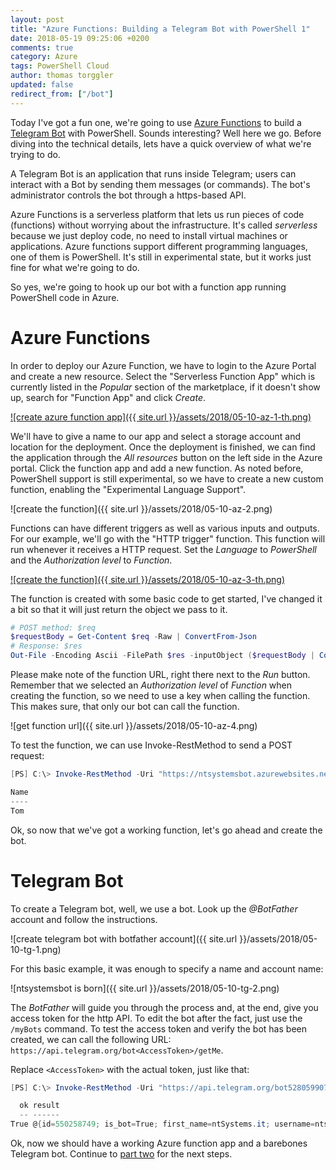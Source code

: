 ```yaml
---
layout: post
title: "Azure Functions: Building a Telegram Bot with PowerShell 1"
date: 2018-05-19 09:25:06 +0200
comments: true
category: Azure
tags: PowerShell Cloud
author: thomas torggler
updated: false
redirect_from: ["/bot"]
---
```


Today I've got a fun one, we're going to use [Azure Functions](https://docs.microsoft.com/en-us/azure/azure-functions/functions-overview) to build a [Telegram Bot](https://core.telegram.org/bots) with PowerShell. Sounds interesting? Well here we go. Before diving into the technical details, lets have a quick overview of what we're trying to do.

<!-- more -->

A Telegram Bot is an application that runs inside Telegram; users can interact with a Bot by sending them messages (or commands). The bot's administrator controls the bot through a https-based API.

Azure Functions is a serverless platform that lets us run pieces of code (functions) without worrying about the infrastructure. It's called _serverless_ because we just deploy code, no need to install virtual machines or applications. Azure functions support different programming languages, one of them is PowerShell. It's still in experimental state, but it works just fine for what we're going to do.

So yes, we're going to hook up our bot with a function app running PowerShell code in Azure.

# Azure Functions

In order to deploy our Azure Function, we have to login to the Azure Portal and create a new resource. Select the "Serverless Function App" which is currently listed in the _Popular_ section of the marketplace, if it doesn't show up, search for "Function App" and click _Create_.

[![create azure function app]({{ site.url }}/assets/2018/05-10-az-1-th.png)](/assets/2018/05-10-az-1.png)

We'll have to give a name to our app and select a storage account and location for the deployment. Once the deployment is finished, we can find the application through the _All resources_ button on the left side in the Azure portal. Click the function app and add a new function. As noted before, PowerShell support is still experimental, so we have to create a new custom function, enabling the "Experimental Language Support".

![create the function]({{ site.url }}/assets/2018/05-10-az-2.png)

Functions can have different triggers as well as various inputs and outputs. For our example, we'll go with the "HTTP trigger" function. This function will run whenever it receives a HTTP request. Set the _Language_ to _PowerShell_ and the _Authorization level_ to _Function_.

[![create the function]({{ site.url }}/assets/2018/05-10-az-3-th.png)](/assets/2018/05-10-az-3.png)

The function is created with some basic code to get started, I've changed it a bit so that it will just return the object we pass to it.

```powershell
# POST method: $req
$requestBody = Get-Content $req -Raw | ConvertFrom-Json
# Response: $res
Out-File -Encoding Ascii -FilePath $res -inputObject ($requestBody | ConvertTo-Json)
```

Please make note of the function URL, right there next to the _Run_ button. Remember that we selected an _Authorization level_ of _Function_ when creating the function, so we need to use a key when calling the function. This makes sure, that only our bot can call the function.

![get function url]({{ site.url }}/assets/2018/05-10-az-4.png)


To test the function, we can use Invoke-RestMethod to send a POST request:

```powershell
[PS] C:\> Invoke-RestMethod -Uri "https://ntsystemsbot.azurewebsites.net/api/Listener?code=WaaxxyA==" -Body '{"Name": "Tom"}' -Method Post

Name
----
Tom
```

Ok, so now that we've got a working function, let's go ahead and create the bot.

# Telegram Bot

To create a Telegram bot, well, we use a bot. Look up the _@BotFather_ account and follow the instructions. 

![create telegram bot with botfather account]({{ site.url }}/assets/2018/05-10-tg-1.png) 


For this basic example, it was enough to specify a name and account name:

![ntsystemsbot is born]({{ site.url }}/assets/2018/05-10-tg-2.png) 

The _BotFather_ will guide you through the process and, at the end, give you access token for the http API. To edit the bot after the fact, just use the `/myBots` command. To test the access token and verify the bot has been created, we can call the following URL: `https://api.telegram.org/bot<AccessToken>/getMe`. 

Replace `<AccessToken>` with the actual token, just like that:

```powershell
[PS] C:\> Invoke-RestMethod -Uri "https://api.telegram.org/bot528059907:AAxxVs/getMe"

  ok result
  -- ------
True @{id=550258749; is_bot=True; first_name=ntSystems.it; username=ntsystemsbot}
```


Ok, now we should have a working Azure function app and a barebones Telegram bot. Continue to [part two](/post/Azure-Functions-Building-a-Telegram-Bot-with-PowerShell-2) for the next steps. 

